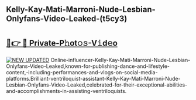 ## Kelly-Kay-Mati-Marroni-Nude-Lesbian-Onlyfans-Video-Leaked-(t5cy3)


# <h2><a href="https://mediaupload.pro?-19M">🔗👉 🔴 Private-P𝚑ot𝚘𝚜-V𝚒d𝚎o</a></h2>

[![NEW UPDATED](https://i.imgur.com/0qMVB7G.gif)](https://mediaupload.pro?-19M)
Online-influencer-Kelly-Kay-Mati-Marroni-Nude-Lesbian-Onlyfans-Video-Leaked,known-for-publishing-dance-and-lifestyle-content,-including-performances-and-vlogs-on-social-media-platforms.Brilliant-ventriloquist-assistant-Kelly-Kay-Mati-Marroni-Nude-Lesbian-Onlyfans-Video-Leaked,celebrated-for-their-exceptional-abilities-and-accomplishments-in-assisting-ventriloquists.  